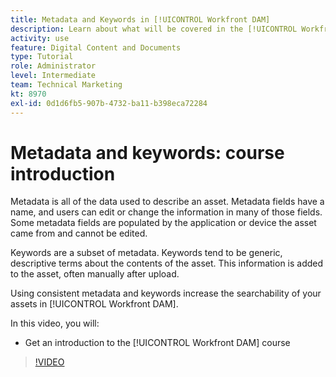 ```yaml
---
title: Metadata and Keywords in [!UICONTROL Workfront DAM]
description: Learn about what will be covered in the [!UICONTROL Workfront DAM] Administrator, Part 2 Metadata and Keywords course.
activity: use
feature: Digital Content and Documents
type: Tutorial
role: Administrator
level: Intermediate
team: Technical Marketing
kt: 8970
exl-id: 0d1d6fb5-907b-4732-ba11-b398eca72284
---
```

# Metadata and keywords: course introduction

Metadata is all of the data used to describe an asset. Metadata fields have a name, and users can edit or change the information in many of those fields. Some metadata fields are populated by the application or device the asset came from and cannot be edited.

Keywords are a subset of metadata. Keywords tend to be generic, descriptive terms about the contents of the asset. This information is added to the asset, often manually after upload.

Using consistent metadata and keywords increase the searchability of your assets in [!UICONTROL Workfront DAM].

In this video, you will:

* Get an introduction to the [!UICONTROL Workfront DAM] course

>[!VIDEO](https://video.tv.adobe.com/v/335233/?quality=12)
